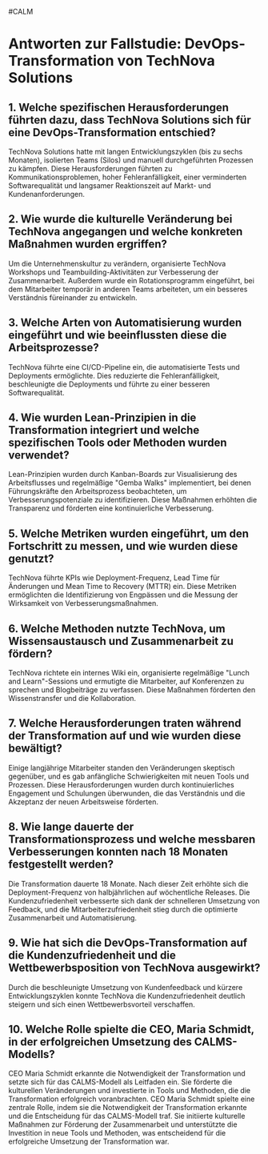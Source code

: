 #CALM
# Antworten zur Fallstudie: DevOps-Transformation von TechNova Solutions

## 1. Welche spezifischen Herausforderungen führten dazu, dass TechNova Solutions sich für eine DevOps-Transformation entschied?
TechNova Solutions hatte mit langen Entwicklungszyklen (bis zu sechs Monaten), isolierten Teams (Silos) und manuell durchgeführten Prozessen zu kämpfen. Diese Herausforderungen führten zu Kommunikationsproblemen, hoher Fehleranfälligkeit, einer verminderten Softwarequalität und langsamer Reaktionszeit auf Markt- und Kundenanforderungen.

## 2. Wie wurde die kulturelle Veränderung bei TechNova angegangen und welche konkreten Maßnahmen wurden ergriffen?
Um die Unternehmenskultur zu verändern, organisierte TechNova Workshops und Teambuilding-Aktivitäten zur Verbesserung der Zusammenarbeit. Außerdem wurde ein Rotationsprogramm eingeführt, bei dem Mitarbeiter temporär in anderen Teams arbeiteten, um ein besseres Verständnis füreinander zu entwickeln.

## 3. Welche Arten von Automatisierung wurden eingeführt und wie beeinflussten diese die Arbeitsprozesse?
TechNova führte eine CI/CD-Pipeline ein, die automatisierte Tests und Deployments ermöglichte. Dies reduzierte die Fehleranfälligkeit, beschleunigte die Deployments und führte zu einer besseren Softwarequalität.

## 4. Wie wurden Lean-Prinzipien in die Transformation integriert und welche spezifischen Tools oder Methoden wurden verwendet?
Lean-Prinzipien wurden durch Kanban-Boards zur Visualisierung des Arbeitsflusses und regelmäßige "Gemba Walks" implementiert, bei denen Führungskräfte den Arbeitsprozess beobachteten, um Verbesserungspotenziale zu identifizieren. Diese Maßnahmen erhöhten die Transparenz und förderten eine kontinuierliche Verbesserung.

## 5. Welche Metriken wurden eingeführt, um den Fortschritt zu messen, und wie wurden diese genutzt?
TechNova führte KPIs wie Deployment-Frequenz, Lead Time für Änderungen und Mean Time to Recovery (MTTR) ein. Diese Metriken ermöglichten die Identifizierung von Engpässen und die Messung der Wirksamkeit von Verbesserungsmaßnahmen.

## 6. Welche Methoden nutzte TechNova, um Wissensaustausch und Zusammenarbeit zu fördern?
TechNova richtete ein internes Wiki ein, organisierte regelmäßige "Lunch and Learn"-Sessions und ermutigte die Mitarbeiter, auf Konferenzen zu sprechen und Blogbeiträge zu verfassen. Diese Maßnahmen förderten den Wissenstransfer und die Kollaboration.

## 7. Welche Herausforderungen traten während der Transformation auf und wie wurden diese bewältigt?
Einige langjährige Mitarbeiter standen den Veränderungen skeptisch gegenüber, und es gab anfängliche Schwierigkeiten mit neuen Tools und Prozessen. Diese Herausforderungen wurden durch kontinuierliches Engagement und Schulungen überwunden, die das Verständnis und die Akzeptanz der neuen Arbeitsweise förderten.

## 8. Wie lange dauerte der Transformationsprozess und welche messbaren Verbesserungen konnten nach 18 Monaten festgestellt werden?
Die Transformation dauerte 18 Monate. Nach dieser Zeit erhöhte sich die Deployment-Frequenz von halbjährlichen auf wöchentliche Releases. Die Kundenzufriedenheit verbesserte sich dank der schnelleren Umsetzung von Feedback, und die Mitarbeiterzufriedenheit stieg durch die optimierte Zusammenarbeit und Automatisierung.

## 9. Wie hat sich die DevOps-Transformation auf die Kundenzufriedenheit und die Wettbewerbsposition von TechNova ausgewirkt?
Durch die beschleunigte Umsetzung von Kundenfeedback und kürzere Entwicklungszyklen konnte TechNova die Kundenzufriedenheit deutlich steigern und sich einen Wettbewerbsvorteil verschaffen.

## 10. Welche Rolle spielte die CEO, Maria Schmidt, in der erfolgreichen Umsetzung des CALMS-Modells?
CEO Maria Schmidt erkannte die Notwendigkeit der Transformation und setzte sich für das CALMS-Modell als Leitfaden ein. Sie förderte die kulturellen Veränderungen und investierte in Tools und Methoden, die die Transformation erfolgreich voranbrachten.
CEO Maria Schmidt spielte eine zentrale Rolle, indem sie die Notwendigkeit der Transformation erkannte und die Entscheidung für das CALMS-Modell traf. Sie initiierte kulturelle Maßnahmen zur Förderung der Zusammenarbeit und unterstützte die Investition in neue Tools und Methoden, was entscheidend für die erfolgreiche Umsetzung der Transformation war.
